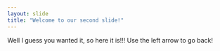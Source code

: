 ```yaml
---
layout: slide
title: "Welcome to our second slide!"
---
```

Well I guess you wanted it, so here it is!!!
Use the left arrow to go back!
